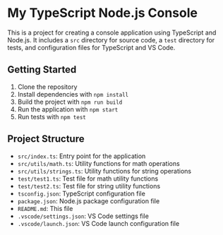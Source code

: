 # My TypeScript Node.js Console

This is a project for creating a console application using TypeScript and Node.js. It includes a `src` directory for source code, a `test` directory for tests, and configuration files for TypeScript and VS Code.

## Getting Started

1. Clone the repository
2. Install dependencies with `npm install`
3. Build the project with `npm run build`
4. Run the application with `npm start`
5. Run tests with `npm test`

## Project Structure

- `src/index.ts`: Entry point for the application
- `src/utils/math.ts`: Utility functions for math operations
- `src/utils/strings.ts`: Utility functions for string operations
- `test/test1.ts`: Test file for math utility functions
- `test/test2.ts`: Test file for string utility functions
- `tsconfig.json`: TypeScript configuration file
- `package.json`: Node.js package configuration file
- `README.md`: This file
- `.vscode/settings.json`: VS Code settings file
- `.vscode/launch.json`: VS Code launch configuration file